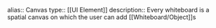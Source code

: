 alias:: Canvas
type:: [[UI Element]]
description:: Every whiteboard is a spatial canvas on which the user can add [[Whiteboard/Object]]s
